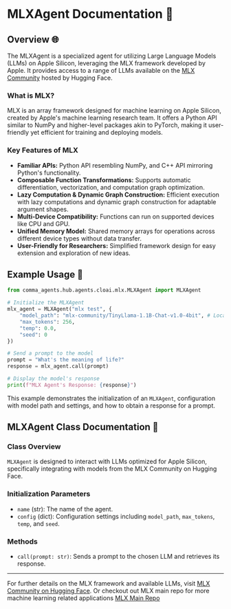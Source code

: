 # MLXAgent Documentation 📘

## Overview 🌐
The MLXAgent is a specialized agent for utilizing Large Language Models (LLMs) on Apple Silicon, leveraging the MLX framework developed by Apple. It provides access to a range of LLMs available on the [MLX Community](https://huggingface.co/mlx-community) hosted by Hugging Face.

### What is MLX?
MLX is an array framework designed for machine learning on Apple Silicon, created by Apple's machine learning research team. It offers a Python API similar to NumPy and higher-level packages akin to PyTorch, making it user-friendly yet efficient for training and deploying models.

### Key Features of MLX
- **Familiar APIs:** Python API resembling NumPy, and C++ API mirroring Python's functionality.
- **Composable Function Transformations:** Supports automatic differentiation, vectorization, and computation graph optimization.
- **Lazy Computation & Dynamic Graph Construction:** Efficient execution with lazy computations and dynamic graph construction for adaptable argument shapes.
- **Multi-Device Compatibility:** Functions can run on supported devices like CPU and GPU.
- **Unified Memory Model:** Shared memory arrays for operations across different device types without data transfer.
- **User-Friendly for Researchers:** Simplified framework design for easy extension and exploration of new ideas.

## Example Usage 🚀

```python
from comma_agents.hub.agents.cloai.mlx.MLXAgent import MLXAgent

# Initialize the MLXAgent
mlx_agent = MLXAgent("mlx test", {
    "model_path": "mlx-community/TinyLlama-1.1B-Chat-v1.0-4bit", # Local path or MLX Community path
    "max_tokens": 256,
    "temp": 0.0,
    "seed": 0
})

# Send a prompt to the model
prompt = "What's the meaning of life?"
response = mlx_agent.call(prompt)

# Display the model's response
print(f"MLX Agent's Response: {response}")
```

This example demonstrates the initialization of an `MLXAgent`, configuration with model path and settings, and how to obtain a response for a prompt.

## MLXAgent Class Documentation 📖

### Class Overview
`MLXAgent` is designed to interact with LLMs optimized for Apple Silicon, specifically integrating with models from the MLX Community on Hugging Face.

### Initialization Parameters
- `name` (str): The name of the agent.
- `config` (dict): Configuration settings including `model_path`, `max_tokens`, `temp`, and `seed`.

### Methods
- `call(prompt: str)`: Sends a prompt to the chosen LLM and retrieves its response.

---

For further details on the MLX framework and available LLMs, visit [MLX Community on Hugging Face](https://huggingface.co/mlx-community). Or checkout out MLX main repo for more machine learning related applications [MLX Main Repo](https://github.com/ml-explore/mlx)